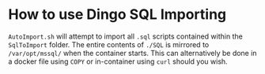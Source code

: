 # How to use Dingo SQL Importing

`AutoImport.sh` will attempt to import all `.sql` scripts contained within the `SqlToImport` folder. The entire contents of `./SQL` is mirrored to `/var/opt/mssql/` when the container starts. This can alternatively be done in a docker file using `COPY` or in-container using `curl` should you wish.
